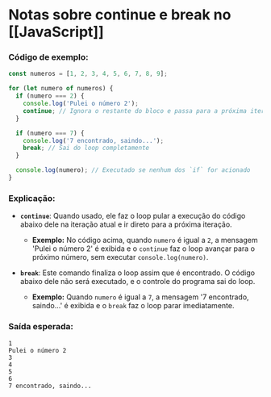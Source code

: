 
# Notas sobre continue e break no [[JavaScript]]

### Código de exemplo:
```js
const numeros = [1, 2, 3, 4, 5, 6, 7, 8, 9];

for (let numero of numeros) {
  if (numero === 2) {
    console.log('Pulei o número 2');
    continue; // Ignora o restante do bloco e passa para a próxima iteração do loop
  }

  if (numero === 7) {
    console.log('7 encontrado, saindo...');
    break; // Sai do loop completamente
  }

  console.log(numero); // Executado se nenhum dos `if` for acionado
}
```

### Explicação:
- **`continue`**: Quando usado, ele faz o loop pular a execução do código abaixo dele na iteração atual e ir direto para a próxima iteração.  
  - **Exemplo:** No código acima, quando `numero` é igual a `2`, a mensagem 'Pulei o número 2' é exibida e o `continue` faz o loop avançar para o próximo número, sem executar `console.log(numero)`.

- **`break`**: Este comando finaliza o loop assim que é encontrado. O código abaixo dele não será executado, e o controle do programa sai do loop.  
  - **Exemplo:** Quando `numero` é igual a `7`, a mensagem '7 encontrado, saindo...' é exibida e o `break` faz o loop parar imediatamente.

### Saída esperada:
```
1
Pulei o número 2
3
4
5
6
7 encontrado, saindo...
```
